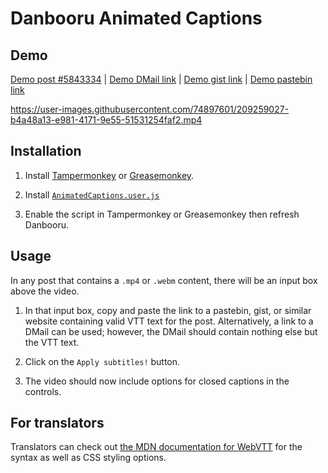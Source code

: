 # Danbooru Animated Captions

## **Demo**

[Demo post #5843334](https://danbooru.donmai.us/posts/5843334) | [Demo DMail link](https://danbooru.donmai.us/dmails/2224057?key=eyJfcmFpbHMiOnsibWVzc2FnZSI6Ik1qSXlOREExTnc9PSIsImV4cCI6bnVsbCwicHVyIjoiZG1haWxfbGluayJ9fQ%3D%3D--bdbc83bccd4f96e369a9985ef2664286fec0722b7a7c4ad5fc321c674d881a28) | [Demo gist link](https://gist.github.com/sk4rm/05d5fd19dec2b762a5cb179073f26454/raw/f75486964cad5d66be4a148ec0e23ce664f5012e/post%2520%25235843334.vtt) | [Demo pastebin link](https://pastebin.com/raw/6KHsSVh7)

https://user-images.githubusercontent.com/74897601/209259027-b4a48a13-e981-4171-9e55-51531254faf2.mp4

## **Installation**

1. Install [Tampermonkey](https://chrome.google.com/webstore/detail/tampermonkey/dhdgffkkebhmkfjojejmpbldmpobfkfo?hl=en) or [Greasemonkey](https://addons.mozilla.org/en-US/firefox/addon/greasemonkey/).

2. Install [`AnimatedCaptions.user.js`](https://github.com/sk4rm/Danbooru-Animated-Captions/raw/main/AnimatedCaptions.user.js)

3. Enable the script in Tampermonkey or Greasemonkey then refresh Danbooru.

## **Usage**

In any post that contains a `.mp4` or `.webm` content, there will be an input box above the video.

1. In that input box, copy and paste the link to a pastebin, gist, or similar website containing valid VTT text for the post. Alternatively, a link to a DMail can be used; however, the DMail should contain nothing else but the VTT text.

2. Click on the `Apply subtitles!` button.

3. The video should now include options for closed captions in the controls.

## **For translators**

Translators can check out [the MDN documentation for WebVTT](https://developer.mozilla.org/en-US/docs/Web/API/WebVTT_API) for the syntax as well as CSS styling options.
